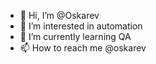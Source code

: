 - 👋 Hi, I’m @Oskarev
- 👀 I’m interested in automation
- 🌱 I’m currently learning QA
- 📫 How to reach me @oskarev

<!---
Oskarev/Oskarev is a ✨ special ✨ repository because its `README.md` (this file) appears on your GitHub profile.
You can click the Preview link to take a look at your changes.
--->
